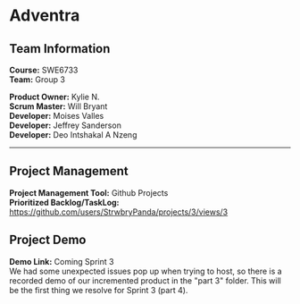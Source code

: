 # Adventra

## Team Information


**Course:** SWE6733  
**Team:** Group 3

**Product Owner:** Kylie N.  
**Scrum Master:** Will Bryant  
**Developer:** Moises Valles  
**Developer:** Jeffrey Sanderson  
**Developer:** Deo Intshakal A Nzeng  


---
## Project Management

**Project Management Tool:** Github Projects  
**Prioritized Backlog/TaskLog:** https://github.com/users/StrwbryPanda/projects/3/views/3

## Project Demo
**Demo Link:** Coming Sprint 3  
We had some unexpected issues pop up when trying to host, so there is a recorded demo of our incremented product in the "part 3" folder. This will be the first thing we resolve for Sprint 3 (part 4). 
